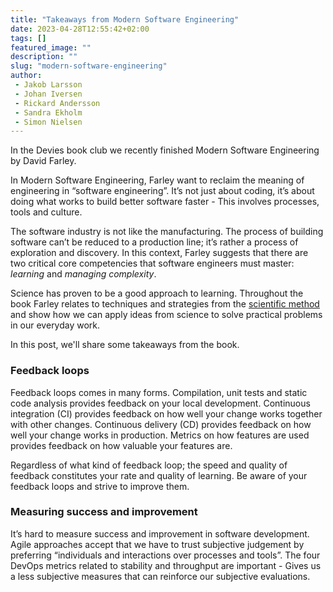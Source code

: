 ```yaml
---
title: "Takeaways from Modern Software Engineering"
date: 2023-04-28T12:55:42+02:00
tags: []
featured_image: ""
description: ""
slug: "modern-software-engineering"
author:
 - Jakob Larsson
 - Johan Iversen
 - Rickard Andersson
 - Sandra Ekholm
 - Simon Nielsen
---
```

In the Devies book club we recently finished Modern Software Engineering by David Farley.

In Modern Software Engineering, Farley want to reclaim the meaning of engineering in “software engineering”.
It’s not just about coding, it’s about doing what works to build better software faster - This involves processes, tools and culture.

The software industry is not like the manufacturing.
The process of building software can’t be reduced to a production line; it’s rather a process of exploration and discovery.
In this context, Farley suggests that there are two critical core competencies that software engineers must master: *learning* and *managing complexity*.

Science has proven to be a good approach to learning.
Throughout the book Farley relates to techniques and strategies from the [scientific method](https://en.wikipedia.org/wiki/Scientific_method) and show how we can apply ideas from science to solve practical problems in our everyday work.

In this post, we'll share some takeaways from the book.

### Feedback loops

Feedback loops comes in many forms.
Compilation, unit tests and static code analysis provides feedback on your local development.
Continuous integration (CI) provides feedback on how well your change works together with other changes.
Continuous delivery (CD) provides feedback on how well your change works in production.
Metrics on how features are used provides feedback on how valuable your features are.

Regardless of what kind of feedback loop; the speed and quality of feedback constitutes your rate and quality of learning.
Be aware of your feedback loops and strive to improve them.

### Measuring success and improvement

It’s hard to measure success and improvement in software development.
Agile approaches accept that we have to trust subjective judgement by preferring “individuals and interactions over processes and tools”.
The four DevOps metrics related to stability and throughput are important - Gives us a less subjective measures that can reinforce our subjective evaluations.
